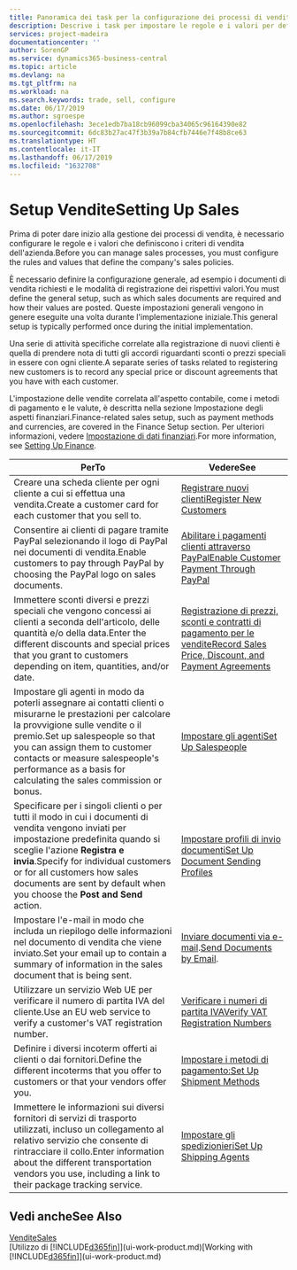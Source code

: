 ```yaml
---
title: Panoramica dei task per la configurazione dei processi di vendita | Documenti Microsoft
description: Descrive i task per impostare le regole e i valori per definire i criteri e processi di vendita.
services: project-madeira
documentationcenter: ''
author: SorenGP
ms.service: dynamics365-business-central
ms.topic: article
ms.devlang: na
ms.tgt_pltfrm: na
ms.workload: na
ms.search.keywords: trade, sell, configure
ms.date: 06/17/2019
ms.author: sgroespe
ms.openlocfilehash: 3ece1edb7ba18cb96099cba34065c96164390e82
ms.sourcegitcommit: 6dc83b27ac47f3b39a7b84cfb7446e7f48b8ce63
ms.translationtype: HT
ms.contentlocale: it-IT
ms.lasthandoff: 06/17/2019
ms.locfileid: "1632708"
---
```

# <a name="setting-up-sales"></a><span data-ttu-id="4cfeb-103">Setup Vendite</span><span class="sxs-lookup"><span data-stu-id="4cfeb-103">Setting Up Sales</span></span>
<span data-ttu-id="4cfeb-104">Prima di poter dare inizio alla gestione dei processi di vendita, è necessario configurare le regole e i valori che definiscono i criteri di vendita dell'azienda.</span><span class="sxs-lookup"><span data-stu-id="4cfeb-104">Before you can manage sales processes, you must configure the rules and values that define the company's sales policies.</span></span>

<span data-ttu-id="4cfeb-105">È necessario definire la configurazione generale, ad esempio i documenti di vendita richiesti e le modalità di registrazione dei rispettivi valori.</span><span class="sxs-lookup"><span data-stu-id="4cfeb-105">You must define the general setup, such as which sales documents are required and how their values are posted.</span></span> <span data-ttu-id="4cfeb-106">Queste impostazioni generali vengono in genere eseguite una volta durante l'implementazione iniziale.</span><span class="sxs-lookup"><span data-stu-id="4cfeb-106">This general setup is typically performed once during the initial implementation.</span></span>

<span data-ttu-id="4cfeb-107">Una serie di attività specifiche correlate alla registrazione di nuovi clienti è quella di prendere nota di tutti gli accordi riguardanti sconti o prezzi speciali in essere con ogni cliente.</span><span class="sxs-lookup"><span data-stu-id="4cfeb-107">A separate series of tasks related to registering new customers is to record any special price or discount agreements that you have with each customer.</span></span>

<span data-ttu-id="4cfeb-108">L'impostazione delle vendite correlata all'aspetto contabile, come i metodi di pagamento e le valute, è descritta nella sezione Impostazione degli aspetti finanziari.</span><span class="sxs-lookup"><span data-stu-id="4cfeb-108">Finance-related sales setup, such as payment methods and currencies, are covered in the Finance Setup section.</span></span> <span data-ttu-id="4cfeb-109">Per ulteriori informazioni, vedere [Impostazione di dati finanziari](finance-setup-finance.md).</span><span class="sxs-lookup"><span data-stu-id="4cfeb-109">For more information, see [Setting Up Finance](finance-setup-finance.md).</span></span>

| <span data-ttu-id="4cfeb-110">Per</span><span class="sxs-lookup"><span data-stu-id="4cfeb-110">To</span></span> | <span data-ttu-id="4cfeb-111">Vedere</span><span class="sxs-lookup"><span data-stu-id="4cfeb-111">See</span></span> |
| --- | --- |
| <span data-ttu-id="4cfeb-112">Creare una scheda cliente per ogni cliente a cui si effettua una vendita.</span><span class="sxs-lookup"><span data-stu-id="4cfeb-112">Create a customer card for each customer that you sell to.</span></span> |[<span data-ttu-id="4cfeb-113">Registrare nuovi clienti</span><span class="sxs-lookup"><span data-stu-id="4cfeb-113">Register New Customers</span></span>](sales-how-register-new-customers.md) |
| <span data-ttu-id="4cfeb-114">Consentire ai clienti di pagare tramite PayPal selezionando il logo di PayPal nei documenti di vendita.</span><span class="sxs-lookup"><span data-stu-id="4cfeb-114">Enable customers to pay through PayPal by choosing the PayPal logo on sales documents.</span></span> |[<span data-ttu-id="4cfeb-115">Abilitare i pagamenti clienti attraverso PayPal</span><span class="sxs-lookup"><span data-stu-id="4cfeb-115">Enable Customer Payment Through PayPal</span></span>](sales-how-enable-payment-service-extensions.md) |
| <span data-ttu-id="4cfeb-116">Immettere sconti diversi e prezzi speciali che vengono concessi ai clienti a seconda dell'articolo, delle quantità e/o della data.</span><span class="sxs-lookup"><span data-stu-id="4cfeb-116">Enter the different discounts and special prices that you grant to customers depending on item, quantities, and/or date.</span></span> |[<span data-ttu-id="4cfeb-117">Registrazione di prezzi, sconti e contratti di pagamento per le vendite</span><span class="sxs-lookup"><span data-stu-id="4cfeb-117">Record Sales Price, Discount, and Payment Agreements</span></span>](sales-how-record-sales-price-discount-payment-agreements.md) |
| <span data-ttu-id="4cfeb-118">Impostare gli agenti in modo da poterli assegnare ai contatti clienti o misurarne le prestazioni per calcolare la provvigione sulle vendite o il premio.</span><span class="sxs-lookup"><span data-stu-id="4cfeb-118">Set up salespeople so that you can assign them to customer contacts or measure salespeople's performance as a basis for calculating the sales commission or bonus.</span></span> |[<span data-ttu-id="4cfeb-119">Impostare gli agenti</span><span class="sxs-lookup"><span data-stu-id="4cfeb-119">Set Up Salespeople</span></span>](sales-how-setup-salespeople.md) |
| <span data-ttu-id="4cfeb-120">Specificare per i singoli clienti o per tutti il modo in cui i documenti di vendita vengono inviati per impostazione predefinita quando si sceglie l'azione **Registra e invia**.</span><span class="sxs-lookup"><span data-stu-id="4cfeb-120">Specify for individual customers or for all customers how sales documents are sent by default when you choose the **Post and Send** action.</span></span> |[<span data-ttu-id="4cfeb-121">Impostare profili di invio documenti</span><span class="sxs-lookup"><span data-stu-id="4cfeb-121">Set Up Document Sending Profiles</span></span>](sales-how-setup-document-send-profiles.md) |
| <span data-ttu-id="4cfeb-122">Impostare l'e-mail in modo che includa un riepilogo delle informazioni nel documento di vendita che viene inviato.</span><span class="sxs-lookup"><span data-stu-id="4cfeb-122">Set your email up to contain a summary of information in the sales document that is being sent.</span></span> |<span data-ttu-id="4cfeb-123">[Inviare documenti via e-mail](ui-how-send-documents-email.md).</span><span class="sxs-lookup"><span data-stu-id="4cfeb-123">[Send Documents by Email](ui-how-send-documents-email.md).</span></span> |
|<span data-ttu-id="4cfeb-124">Utilizzare un servizio Web UE per verificare il numero di partita IVA del cliente.</span><span class="sxs-lookup"><span data-stu-id="4cfeb-124">Use an EU web service to verify a customer's VAT registration number.</span></span>|[<span data-ttu-id="4cfeb-125">Verificare i numeri di partita IVA</span><span class="sxs-lookup"><span data-stu-id="4cfeb-125">Verify VAT Registration Numbers</span></span>](finance-setup-vat.md)|
|<span data-ttu-id="4cfeb-126">Definire i diversi incoterm offerti ai clienti o dai fornitori.</span><span class="sxs-lookup"><span data-stu-id="4cfeb-126">Define the different incoterms that you offer to customers or that your vendors offer you.</span></span>|[<span data-ttu-id="4cfeb-127">Impostare i metodi di pagamento:</span><span class="sxs-lookup"><span data-stu-id="4cfeb-127">Set Up Shipment Methods</span></span>](sales-how-set-up-shipment-methods.md)|
|<span data-ttu-id="4cfeb-128">Immettere le informazioni sui diversi fornitori di servizi di trasporto utilizzati, incluso un collegamento al relativo servizio che consente di rintracciare il collo.</span><span class="sxs-lookup"><span data-stu-id="4cfeb-128">Enter information about the different transportation vendors you use, including a link to their package tracking service.</span></span>|[<span data-ttu-id="4cfeb-129">Impostare gli spedizionieri</span><span class="sxs-lookup"><span data-stu-id="4cfeb-129">Set Up Shipping Agents</span></span>](sales-how-to-set-up-shipping-agents.md)|

## <a name="see-also"></a><span data-ttu-id="4cfeb-130">Vedi anche</span><span class="sxs-lookup"><span data-stu-id="4cfeb-130">See Also</span></span>
[<span data-ttu-id="4cfeb-131">Vendite</span><span class="sxs-lookup"><span data-stu-id="4cfeb-131">Sales</span></span>](sales-manage-sales.md)  
<span data-ttu-id="4cfeb-132">[Utilizzo di [!INCLUDE[d365fin](includes/d365fin_md.md)]](ui-work-product.md)</span><span class="sxs-lookup"><span data-stu-id="4cfeb-132">[Working with [!INCLUDE[d365fin](includes/d365fin_md.md)]](ui-work-product.md)</span></span>
